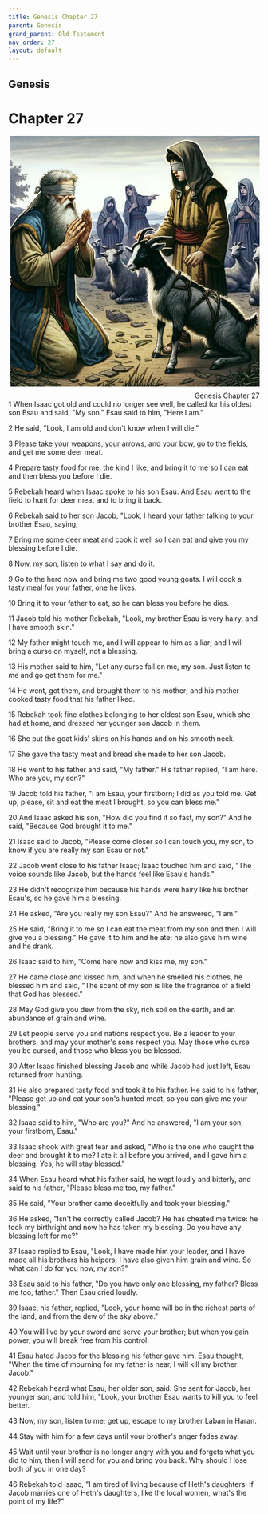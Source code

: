 ```yaml
---
title: Genesis Chapter 27
parent: Genesis
grand_parent: Old Testament
nav_order: 27
layout: default
---
```


## Genesis

# Chapter 27

<div style="clear: both; text-align: right;">
    <img src="/assets/Image/Genesis/500/27.jpg" alt="Genesis Chapter 27" class="chapter-image" style="max-width: 100%; height: auto; float: right; margin: 0 0 10px 10px; padding-left: 10%;">
    <figcaption style="font-size: 14px;">Genesis Chapter 27</figcaption>
</div>
1 When Isaac got old and could no longer see well, he called for his oldest son Esau and said, "My son." Esau said to him, "Here I am."

2 He said, "Look, I am old and don't know when I will die."

3 Please take your weapons, your arrows, and your bow, go to the fields, and get me some deer meat.

4 Prepare tasty food for me, the kind I like, and bring it to me so I can eat and then bless you before I die.

5 Rebekah heard when Isaac spoke to his son Esau. And Esau went to the field to hunt for deer meat and to bring it back.

6 Rebekah said to her son Jacob, "Look, I heard your father talking to your brother Esau, saying,

7 Bring me some deer meat and cook it well so I can eat and give you my blessing before I die.

8 Now, my son, listen to what I say and do it.

9 Go to the herd now and bring me two good young goats. I will cook a tasty meal for your father, one he likes.

10 Bring it to your father to eat, so he can bless you before he dies.

11 Jacob told his mother Rebekah, "Look, my brother Esau is very hairy, and I have smooth skin."

12 My father might touch me, and I will appear to him as a liar; and I will bring a curse on myself, not a blessing.

13 His mother said to him, "Let any curse fall on me, my son. Just listen to me and go get them for me."

14 He went, got them, and brought them to his mother; and his mother cooked tasty food that his father liked.

15 Rebekah took fine clothes belonging to her oldest son Esau, which she had at home, and dressed her younger son Jacob in them.

16 She put the goat kids' skins on his hands and on his smooth neck.

17 She gave the tasty meat and bread she made to her son Jacob.

18 He went to his father and said, "My father." His father replied, "I am here. Who are you, my son?"

19 Jacob told his father, "I am Esau, your firstborn; I did as you told me. Get up, please, sit and eat the meat I brought, so you can bless me."

20 And Isaac asked his son, "How did you find it so fast, my son?" And he said, "Because God brought it to me."

21 Isaac said to Jacob, "Please come closer so I can touch you, my son, to know if you are really my son Esau or not."

22 Jacob went close to his father Isaac; Isaac touched him and said, "The voice sounds like Jacob, but the hands feel like Esau's hands."

23 He didn't recognize him because his hands were hairy like his brother Esau's, so he gave him a blessing.

24 He asked, "Are you really my son Esau?" And he answered, "I am."

25 He said, "Bring it to me so I can eat the meat from my son and then I will give you a blessing." He gave it to him and he ate; he also gave him wine and he drank.

26 Isaac said to him, "Come here now and kiss me, my son."

27 He came close and kissed him, and when he smelled his clothes, he blessed him and said, "The scent of my son is like the fragrance of a field that God has blessed."

28 May God give you dew from the sky, rich soil on the earth, and an abundance of grain and wine.

29 Let people serve you and nations respect you. Be a leader to your brothers, and may your mother's sons respect you. May those who curse you be cursed, and those who bless you be blessed.

30 After Isaac finished blessing Jacob and while Jacob had just left, Esau returned from hunting.

31 He also prepared tasty food and took it to his father. He said to his father, "Please get up and eat your son's hunted meat, so you can give me your blessing."

32 Isaac said to him, "Who are you?" And he answered, "I am your son, your firstborn, Esau."

33 Isaac shook with great fear and asked, "Who is the one who caught the deer and brought it to me? I ate it all before you arrived, and I gave him a blessing. Yes, he will stay blessed."

34 When Esau heard what his father said, he wept loudly and bitterly, and said to his father, "Please bless me too, my father."

35 He said, "Your brother came deceitfully and took your blessing."

36 He asked, "Isn't he correctly called Jacob? He has cheated me twice: he took my birthright and now he has taken my blessing. Do you have any blessing left for me?"

37 Isaac replied to Esau, "Look, I have made him your leader, and I have made all his brothers his helpers; I have also given him grain and wine. So what can I do for you now, my son?"

38 Esau said to his father, "Do you have only one blessing, my father? Bless me too, father." Then Esau cried loudly.

39 Isaac, his father, replied, "Look, your home will be in the richest parts of the land, and from the dew of the sky above."

40 You will live by your sword and serve your brother; but when you gain power, you will break free from his control.

41 Esau hated Jacob for the blessing his father gave him. Esau thought, "When the time of mourning for my father is near, I will kill my brother Jacob."

42 Rebekah heard what Esau, her older son, said. She sent for Jacob, her younger son, and told him, "Look, your brother Esau wants to kill you to feel better.

43 Now, my son, listen to me; get up, escape to my brother Laban in Haran.

44 Stay with him for a few days until your brother's anger fades away.

45 Wait until your brother is no longer angry with you and forgets what you did to him; then I will send for you and bring you back. Why should I lose both of you in one day?

46 Rebekah told Isaac, "I am tired of living because of Heth's daughters. If Jacob marries one of Heth's daughters, like the local women, what's the point of my life?"


